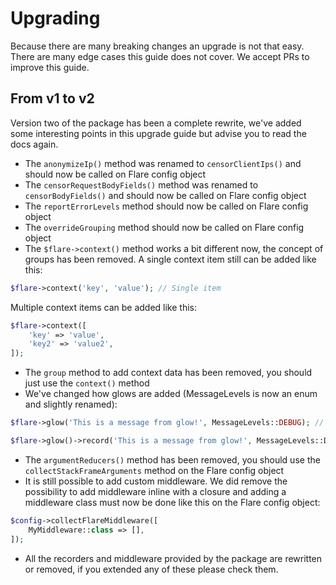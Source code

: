 # Upgrading

Because there are many breaking changes an upgrade is not that easy. There are many edge cases this guide does not
cover. We accept PRs to improve this guide.

## From v1 to v2

Version two of the package has been a complete rewrite, we've added some interesting points in this upgrade guide but advise you to read the docs again.

- The `anonymizeIp()` method was renamed to `censorClientIps()` and should now be called on Flare config object
- The `censorRequestBodyFields()` method was renamed to `censorBodyFields()` and should now be called on Flare config object
- The `reportErrorLevels` method should now be called on Flare config object
- The `overrideGrouping` method should now be called on Flare config object
- The `$flare->context()` method works a bit different now, the concept of groups has been removed. A single context item still can be added like this:

```php
$flare->context('key', 'value'); // Single item
```

Multiple context items can be added like this:

```php
$flare->context([
    'key' => 'value',
    'key2' => 'value2',
]);
```
- The `group` method to add context data has been removed, you should just use the `context()` method
- We've changed how glows are added (MessageLevels is now an enum and slightly renamed):

```php
$flare->glow('This is a message from glow!', MessageLevels::DEBUG); // Old way

$flare->glow()->record('This is a message from glow!', MessageLevels::Debug); // New way
```

- The `argumentReducers()` method has been removed, you should use the `collectStackFrameArguments` method on the Flare config object
- It is still possible to add custom middleware. We did remove the possibility to add middleware inline with a closure and adding a middleware class must now be done like this on the Flare config object:

```php
$config->collectFlareMiddleware([
    MyMiddleware::class => [],
]);
```

- All the recorders and middleware provided by the package are rewritten or removed, if you extended any of these please check them.
